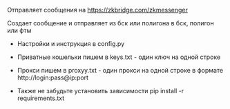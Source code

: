 Отправляет сообщения на https://zkbridge.com/zkmessenger

Создает сообщение и отправляет из бск или полигона в бск, полигон или фтм

* Настройки и инструкция в config.py

* Приватные кошельки пишем в keys.txt - один ключ на одной строке

* Прокси пишем в proxyy.txt - один прокси на одной строке в формате http://login:pass@ip:port

* Также не забудьте установить зависимости pip install -r requirements.txt